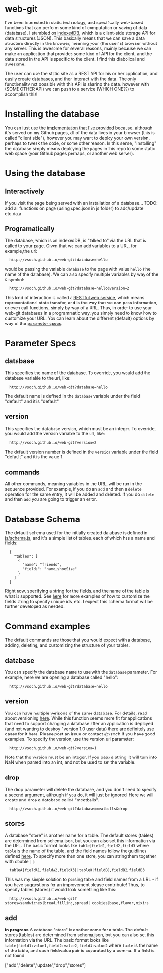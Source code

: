 # web-git

I've been interested in static technology, and specifically web-based functions that can perform some kind of computation or saving of data (database). I stumbled on [indexedDB](https://developer.mozilla.org/en-US/docs/Web/API/IndexedDB_API), which is a client-side storage API for data structures (JSON). This basically means that we can save a data structure directly in the browser, meaning your (the user's) browser without any server. This is awesome for several reasons, mainly because we can make an application that provides some kind of API for the client, and the data stored in the API is specific to the client. I find this diabolical and awesome.

The user can use the static site as a REST API for his or her application, and easily create databases, and then interact with the data. The only functionality not possible with this API is sharing the data, however with (SOME OTHER API) we can push to a service (WHICH ONE??) to accomplish this!


# Installing the database
You can just use the [implementation that I've provided](http://vsoch.github.io/web-git) because, although it's served on my Github pages, all of the data lives in your browser (this is called "client side"), however you may want to deploy your own version, perhaps to tweak the code, or some other reason. In this sense, "installing" the database simply means deploying the pages in this repo to some static web space (your Github pages perhaps, or another web server).

# Using the database

## Interactively
If you visit the page being served with an installation of a database...
TODO: add all functions on page (using spec.json in js folder) to add/update etc.data

## Programatically
The database, which is an indexedDB, is "talked to" via the URL that is called to your page. Given that we can add variables to a URL, for example,the url:

      http://vsoch.github.io/web-git?database=hello

would be passing the variable `database` to the page with value `hello` (the name of the database). We can also specify multiple variables by way of the `&` symbol:

      http://vsoch.github.io/web-git?database=hello&version=2

This kind of interaction is called a [RESTful web service](https://en.wikipedia.org/wiki/Representational_state_transfer), which means representational state transfer, and is the way that we can pass information, or even call functions, simply by way of a URL. Thus, in order to use your web-git databases in a programmatic way, you simply need to know how to customize your URL. You can learn about the different (default) options by way of the [parameter specs](js/spec.json).

# Parameter Specs

## database
This specifies the name of the database. To override, you would add the database variable to the url, like:

      http://vsoch.github.io/web-git?database=hello

The default name is defined in the `database` variable under the field "default" and it is "default"

## version
This specifies the database version, which must be an integer. To override, you would add the version variable to the url, like:

      http://vsoch.github.io/web-git?version=2

The default version number is defined in the `version` variable under the field "default" and it is the value 1.

## commands
All other commands, meaning variables in the URL, will be run in the sequence provided. For example, if you do an `add` and then a `delete` operation for the same entry, it will be added and deleted. If you do `delete` and then `add` you are going to trigger an error.


# Database Schema
The default schema used for the initially created database is defined in [js/schema.js](js/schema.js), and it's a simple list of tables, each of which has a name and fields:

      {
        "tables": [
          {
            "name": "friends",
            "fields": "name,shoeSize"
          }
        ]
      }


Right now, specifying a string for the fields, and the name of the table is what is supported. See [here](https://github.com/dfahlander/Dexie.js/wiki/Version.stores()) for more examples of how to customize the fields string to specify unique ids, etc. I expect this schema format will be further developed as needed.

# Command examples

The default commands are those that you would expect with a database, adding, deleting, and customizing the structure of your tables.

## database
You can specify the database name to use with the `database` parameter. For example, here we are opening a database called "hello":

      http://vsoch.github.io/web-git?database=hello


## version
You can have multiple verisons of the same database. For details, read about versioning [here](). While this function seems more fit for applications that need to support changing a database after an application is deployed (and not wanting to destroy "version 1.0 user data) there are definitely use cases for it here. Please post an issue or contact @vsoch if you have good examples. To specify the version, use the version url parameter:

      http://vsoch.github.io/web-git?version=1


Note that the version must be an integer. If you pass a string, it will turn into NaN when parsed into an int, and not be used to set the variable.

## drop
The drop parameter will delete the database, and you don't need to specify a second argument, although if you do, it will just be ignored. Here we will create and drop a database called "meatballs".

      http://vsoch.github.io/web-git?database=meatballs&drop


## stores
A database "store" is another name for a table. The default stores (tables) are determined from schema.json, but you can also set this information via the URL. The basic format looks like `table|field1,field2,field3` where `table` is the name of the table, and the field names follow the guidlines defined [here](). To specify more than one store, you can string them together with double `||`:

      tableA|fieldA1,fieldA2,fieldA3||tableB|fieldB1,fieldB2,fieldB3

This was my simple solution to parsing table and field names from a URL - if you have suggestions for an improvement please contribute! Thus, to specify tables (stores) it would look something like this:

      http://vsoch.github.io/web-git?stores=sandwiches|bread,filling,spread||cookies|base,flavor,mixins


## add
**in progress**
A database "store" is another name for a table. The default stores (tables) are determined from schema.json, but you can also set this information via the URL. The basic format looks like `table|field1:value1,field2:value2,field3:value2` where `table` is the name of the table, and each field:value pair is separated by a comma. If a field is not found

["add","delete","update","drop","stores"]

